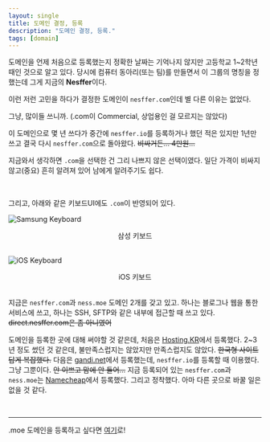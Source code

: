 ```yaml
---
layout: single
title: 도메인 결정, 등록
description: "도메인 결정, 등록."
tags: [domain]
---
```


도메인을 언제 처음으로 등록했는지 정확한 날짜는 기억나지 않지만 고등학교 1~2학년 때인 것으로 알고 있다. 당시에 컴퓨터 동아리(또는 팀)를 만들면서 이 그룹의 명칭을 정했는데 그게 지금의 **Nesffer**이다.

이런 저런 고민을 하다가 결정한 도메인이 `nesffer.com`인데 별 다른 이유는 없었다.

그냥, 많이들 쓰니까. (.com이 Commercial, 상업용인 걸 모르지는 않았다)

이 도메인으로 몇 년 쓰다가 중간에 `nesffer.io`를 등록하거나 했던 적은 있지만 1년만 쓰고 결국 다시 `nesffer.com`으로 돌아왔다. ~~비싸거든... 4만원...~~

지금와서 생각하면 `.com`을 선택한 건 그리 나쁘지 않은 선택이였다. 일단 가격이 비싸지 않고(중요) 흔히 알려져 있어 남에게 알려주기도 쉽다.

<br>

그리고, 아래와 같은 키보드UI에도 `.com`이 반영되어 있다.

![Samsung Keyboard](https://i.imgur.com/ngk7leB.png)
<div style="text-align: center;">삼성 키보드</div>

<br>

![iOS Keyboard](https://i.imgur.com/a5m5Nz0.png)
<div style="text-align: center;">iOS 키보드</div>

<br>

지금은 `nesffer.com`과 `ness.moe` 도메인 2개를 갖고 있고. 하나는 블로그나 웹을 통한 서비스에 쓰고, 하나는 SSH, SFTP와 같은 내부에 접근할 때 쓰고 있다. ~~direct.nesffer.com은 좀 아니였어~~

도메인을 등록한 곳에 대해 써야할 것 같은데, 처음은 [Hosting.KR](https://www.hosting.kr/)에서 등록했다. 2~3년 정도 썼던 것 같은데, 불만족스럽지는 않았지만 만족스럽지도 않았다. ~~한국형 사이트답게 복잡했다.~~ 다음은 [gandi.net](https://www.gandi.net/)에서 등록했는데, `nesffer.io`를 등록할 때 이용했다. 그냥 그뿐이다. ~~안 이쁘고 맘에 안 들어...~~ 지금 등록되어 있는 `nesffer.com`과 `ness.moe`는 [Namecheap](https://www.namecheap.com/)에서 등록했다. 그리고 정착했다. 아마 다른 곳으로 바꿀 일은 없을 것 같다.

<br>

-----

.moe 도메인을 등록하고 싶다면 [여기](http://nic.moe/en/)로!
